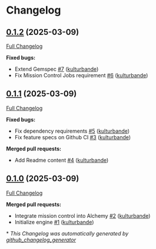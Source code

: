 # Changelog

## [0.1.2](https://github.com/sitediver/alchemy-mission_control-jobs/tree/0.1.2) (2025-03-09)

[Full Changelog](https://github.com/sitediver/alchemy-mission_control-jobs/compare/0.1.1...0.1.2)

**Fixed bugs:**

- Extend Gemspec [\#7](https://github.com/sitediver/alchemy-mission_control-jobs/pull/7) ([kulturbande](https://github.com/kulturbande))
- Fix Mission Control Jobs requirement [\#6](https://github.com/sitediver/alchemy-mission_control-jobs/pull/6) ([kulturbande](https://github.com/kulturbande))

## [0.1.1](https://github.com/sitediver/alchemy-mission_control-jobs/tree/0.1.1) (2025-03-09)

[Full Changelog](https://github.com/sitediver/alchemy-mission_control-jobs/compare/0.1.0...0.1.1)

**Fixed bugs:**

- Fix dependency requirements [\#5](https://github.com/sitediver/alchemy-mission_control-jobs/pull/5) ([kulturbande](https://github.com/kulturbande))
- Fix feature specs on Github CI [\#3](https://github.com/sitediver/alchemy-mission_control-jobs/pull/3) ([kulturbande](https://github.com/kulturbande))

**Merged pull requests:**

- Add Readme content [\#4](https://github.com/sitediver/alchemy-mission_control-jobs/pull/4) ([kulturbande](https://github.com/kulturbande))

## [0.1.0](https://github.com/sitediver/alchemy-mission_control-jobs/tree/0.1.0) (2025-03-09)

[Full Changelog](https://github.com/sitediver/alchemy-mission_control-jobs/compare/d9649bf041e53f340be1914580f03b5206a9d731...0.1.0)

**Merged pull requests:**

- Integrate mission control into Alchemy [\#2](https://github.com/sitediver/alchemy-mission_control-jobs/pull/2) ([kulturbande](https://github.com/kulturbande))
- Initialize engine [\#1](https://github.com/sitediver/alchemy-mission_control-jobs/pull/1) ([kulturbande](https://github.com/kulturbande))



\* *This Changelog was automatically generated by [github_changelog_generator](https://github.com/github-changelog-generator/github-changelog-generator)*
